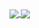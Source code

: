 <div>
    <a href="#">
        <img align="center" src="https://github-readme-stats.vercel.app/api?username=wat4r&show_icons=true&theme=tokyonight" />
    </a>
    <a href="#">
        <img align="center" src="https://github-readme-stats.vercel.app/api/top-langs/?username=wat4r&layout=compact&theme=tokyonight" />
    </a>
</div>
